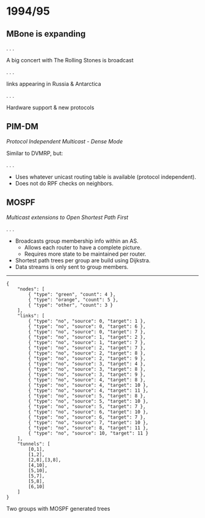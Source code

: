 # 1994/95

## MBone is expanding

. . .

A big concert with The Rolling Stones is broadcast

. . .

links appearing in Russia & Antarctica

. . .

Hardware support & new protocols


## PIM-DM

*Protocol Independent Multicast - Dense Mode*

Similar to DVMRP, but:

. . .

* Uses whatever unicast routing table is available (protocol independent).
* Does not do RPF checks on neighbors.


## MOSPF

*Multicast extensions to Open Shortest Path First*

. . .

* Broadcasts group membership info within an AS.
    * Allows each router to have a complete picture.
    * Requires more state to be maintained per router.
* Shortest path trees per group are build using Dijkstra.
* Data streams is only sent to group members.

--------

~~~ { .graph }
{
    "nodes": [
        { "type": "green", "count": 4 },
        { "type": "orange", "count": 5 },
        { "type": "other", "count": 3 }
    ],
    "links": [
        { "type": "no", "source": 0, "target": 1 },
        { "type": "no", "source": 0, "target": 6 },
        { "type": "no", "source": 0, "target": 7 },
        { "type": "no", "source": 1, "target": 2 },
        { "type": "no", "source": 1, "target": 7 },
        { "type": "no", "source": 2, "target": 7 },
        { "type": "no", "source": 2, "target": 8 },
        { "type": "no", "source": 2, "target": 9 },
        { "type": "no", "source": 3, "target": 4 },
        { "type": "no", "source": 3, "target": 8 },
        { "type": "no", "source": 3, "target": 9 },
        { "type": "no", "source": 4, "target": 8 },
        { "type": "no", "source": 4, "target": 10 },
        { "type": "no", "source": 4, "target": 11 },
        { "type": "no", "source": 5, "target": 8 },
        { "type": "no", "source": 5, "target": 10 },
        { "type": "no", "source": 5, "target": 7 },
        { "type": "no", "source": 6, "target": 10 },
        { "type": "no", "source": 6, "target": 7 },
        { "type": "no", "source": 7, "target": 10 },
        { "type": "no", "source": 8, "target": 11 },
        { "type": "no", "source": 10, "target": 11 }
    ],
    "tunnels": [
        [0,1],
        [1,2],
        [2,8],[3,8],
        [4,10],
        [5,10],
        [5,7],
        [5,8],
        [6,10]
    ]
}
~~~
Two groups with MOSPF generated trees


